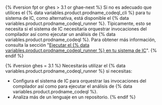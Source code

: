 {% ifversion fpt or ghes > 3.1 or ghae-next %}
Si no es adecuado que utilices el {% data variables.product.prodname_codeql_cli %} para tu sistema de IC, como alternativa, está disponible el {% data variables.product.prodname_codeql_runner %}. Típicamente, esto se necesita si el sistema de IC necesitaría orquestrar invocaciones del compilador así como ejecutar un análisis de {% data variables.product.prodname_codeql %}. Para obtener más información, consulta la sección "[Ejecutar el {% data variables.product.prodname_codeql_runner %} en tu sistema de IC](/code-security/secure-coding/using-codeql-code-scanning-with-your-existing-ci-system/running-codeql-runner-in-your-ci-system)".
{% endif %}

{% ifversion ghes = 3.1 %}
Necesitarás utilizar el {% data variables.product.prodname_codeql_runner %} si necesitas:
- Configura el sistema de IC para orquestrar las invocaciones del compilador así como para ejecutar el análisis de {% data variables.product.prodname_codeql %}.
- Analiza más de un lenguaje en un repositorio.
{% endif %}
